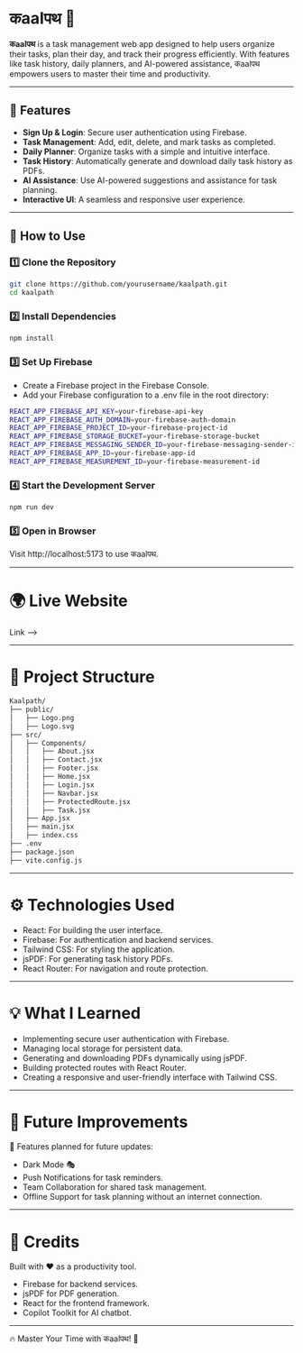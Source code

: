 # कaalपथ 🚀  
**कaalपथ** is a task management web app designed to help users organize their tasks, plan their day, and track their progress efficiently. With features like task history, daily planners, and AI-powered assistance, कaalपथ empowers users to master their time and productivity.

---

## 🚀 Features  
- **Sign Up & Login**: Secure user authentication using Firebase.  
- **Task Management**: Add, edit, delete, and mark tasks as completed.  
- **Daily Planner**: Organize tasks with a simple and intuitive interface.  
- **Task History**: Automatically generate and download daily task history as PDFs.  
- **AI Assistance**: Use AI-powered suggestions and assistance for task planning.  
- **Interactive UI**: A seamless and responsive user experience.  

---

## 📌 How to Use  

### 1️⃣ Clone the Repository  
```bash
git clone https://github.com/yourusername/kaalpath.git
cd kaalpath
```
### 2️⃣ Install Dependencies
```bash
npm install
```
### 3️⃣ Set Up Firebase
- Create a Firebase project in the Firebase Console.
- Add your Firebase configuration to a .env file in the root directory:
```bash
REACT_APP_FIREBASE_API_KEY=your-firebase-api-key
REACT_APP_FIREBASE_AUTH_DOMAIN=your-firebase-auth-domain
REACT_APP_FIREBASE_PROJECT_ID=your-firebase-project-id
REACT_APP_FIREBASE_STORAGE_BUCKET=your-firebase-storage-bucket
REACT_APP_FIREBASE_MESSAGING_SENDER_ID=your-firebase-messaging-sender-id
REACT_APP_FIREBASE_APP_ID=your-firebase-app-id
REACT_APP_FIREBASE_MEASUREMENT_ID=your-firebase-measurement-id
```
### 4️⃣ Start the Development Server
```bash
npm run dev
```
### 5️⃣ Open in Browser
Visit http://localhost:5173 to use कaalपथ.

---

# 🌍 Live Website
Link --> 

---

# 📂 Project Structure
```bash
Kaalpath/
├── public/
│   ├── Logo.png
│   ├── Logo.svg
├── src/
│   ├── Components/
│   │   ├── About.jsx
│   │   ├── Contact.jsx
│   │   ├── Footer.jsx
│   │   ├── Home.jsx
│   │   ├── Login.jsx
│   │   ├── Navbar.jsx
│   │   ├── ProtectedRoute.jsx
│   │   ├── Task.jsx
│   ├── App.jsx
│   ├── main.jsx
│   ├── index.css
├── .env
├── package.json
├── vite.config.js
```

---

# ⚙️ Technologies Used
- React: For building the user interface.
- Firebase: For authentication and backend services.
- Tailwind CSS: For styling the application.
- jsPDF: For generating task history PDFs.
- React Router: For navigation and route protection.

---

# 💡 What I Learned
- Implementing secure user authentication with Firebase.
- Managing local storage for persistent data.
- Generating and downloading PDFs dynamically using jsPDF.
- Building protected routes with React Router.
- Creating a responsive and user-friendly interface with Tailwind CSS.

---

# 🎯 Future Improvements
🚀 Features planned for future updates:

- Dark Mode 🎭
- Push Notifications for task reminders.
- Team Collaboration for shared task management.
- Offline Support for task planning without an internet connection.

---

# 👏 Credits

Built with ❤️ as a productivity tool.

- Firebase for backend services.
- jsPDF for PDF generation.
- React for the frontend framework.
- Copilot Toolkit for AI chatbot.

---

🔥 Master Your Time with कaalपथ! 🎯
